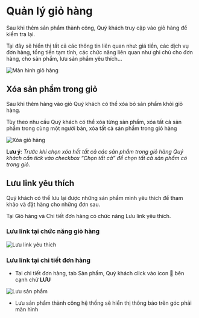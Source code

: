 # Quản lý giỏ hàng

Sau khi thêm sản phẩm thành công, Quý khách truy cập vào giỏ hàng để kiểm tra lại.

Tại đây sẽ hiển thị tất cả các thông tin liên quan như: giá tiền, các dịch vụ đơn hàng, tổng tiền tạm tính, các chức năng liên quan như ghi chú cho đơn hàng, cho sản phẩm, lưu sản phẩm yêu thích...

![M&#xE0;n h&#xEC;nh gi&#x1ECF; h&#xE0;ng](https://user-images.githubusercontent.com/73226975/99622958-b744da00-2a5d-11eb-876d-d5714edc12c0.png)

## Xóa sản phẩm trong giỏ

Sau khi thêm hàng vào giỏ Quý khách có thể xóa bỏ sản phẩm khỏi giỏ hàng.

Tùy theo nhu cầu Quý khách có thể xóa từng sản phẩm, xóa tất cả sản phẩm trong cùng một người bán, xóa tất cả sản phẩm trong giỏ hàng

![X&#xF3;a gi&#x1ECF; h&#xE0;ng](https://user-images.githubusercontent.com/73226975/99623855-954c5700-2a5f-11eb-8d0c-c30cce13dfed.png)

**Lưu ý**: _Trước khi chọn xóa hết tất cả các sản phẩm trong giỏ hàng Quý khách cần tick vào checkbox “Chọn tất cả” để chọn tất cả sản phẩm có trong giỏ._

## Lưu link yêu thích

Quý khách có thể lưu lại được những sản phẩm mình yêu thích để tham khảo và đặt hàng cho những đơn sau.

Tại Giỏ hàng và Chi tiết đơn hàng có chức năng Lưu link yêu thích.

### Lưu link tại chức năng giỏ hàng

![L&#x1B0;u link y&#xEA;u th&#xED;ch](https://user-images.githubusercontent.com/73226975/99624126-36d3a880-2a60-11eb-8bb0-0ee079101b9a.png)

### Lưu link tại chi tiết đơn hàng

- Tai chi tiết đơn hàng, tab Sản phẩm, Quý khách click vào icon 🤍 bên cạnh chữ **LƯU**

![Lưu sản phẩm](https://user-images.githubusercontent.com/73226975/147806687-f6a5d9a2-83fd-4b8f-8dbd-55ce262b7679.png)

- Lưu sản phẩm thành công hệ thống sẽ hiển thị thông báo trên góc phải màn hình


